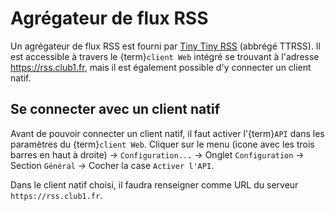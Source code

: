 Agrégateur de flux RSS
======================

Un agrégateur de flux RSS est fourni par
[Tiny Tiny RSS](https://fr.wikipedia.org/wiki/Tiny_Tiny_RSS) (abbrégé TTRSS).
Il est accessible à travers le {term}`client Web` intégré se trouvant à l'adresse
<https://rss.club1.fr>, mais il est également possible d'y connecter un client
natif.

Se connecter avec un client natif
---------------------------------

Avant de pouvoir connecter un client natif, il faut activer l'{term}`API` dans
les paramètres du {term}`client Web`. Cliquer sur le menu (icone avec les trois
barres en haut à droite) &rarr; `Configuration...` &rarr; Onglet `Configuration`
&rarr; Section `Général` &rarr; Cocher la case `Activer l'API`.

Dans le client natif choisi, il faudra renseigner comme URL du serveur
`https://rss.club1.fr`.
